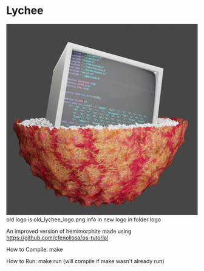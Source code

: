 # Lychee
![Lychee Logo](lychee_logo.png)
old logo is old_lychee_logo.png
info in new logo in folder logo

An improved version of hemimorphite made using https://github.com/cfenollosa/os-tutorial

How to Compile:
make

How to Run:
make run (will compile if make wasn't already run)
